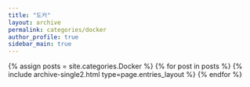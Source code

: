 ```yaml
---
title: "도커"
layout: archive
permalink: categories/docker
author_profile: true
sidebar_main: true
---
```



{% assign posts = site.categories.Docker %}
{% for post in posts %} {% include archive-single2.html type=page.entries_layout %} {% endfor %}
